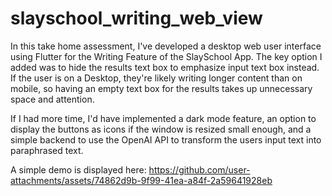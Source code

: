 # slayschool_writing_web_view

In this take home assessment, I've developed a desktop web user interface using Flutter for the Writing Feature of the SlaySchool App. The key option I added was to hide the results text box to emphasize input text box instead. If the user is on a Desktop, they're likely writing longer content than on mobile, so having an empty text box for the results takes up unnecessary space and attention.

If I had more time, I'd have implemented a dark mode feature, an option to display the buttons as icons if the window is resized small enough, and a simple backend to use the OpenAI API to transform the users input text into paraphrased text.

A simple demo is displayed here:
https://github.com/user-attachments/assets/74862d9b-9f99-41ea-a84f-2a59641928eb

